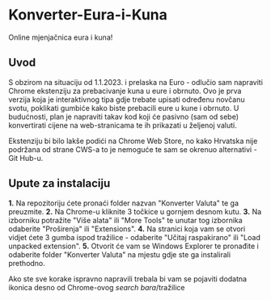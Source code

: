 # Konverter-Eura-i-Kuna
Online mjenjačnica eura i kuna!


## Uvod
S obzirom na situaciju od 1.1.2023. i prelaska na Euro - odlučio sam napraviti Chrome ekstenziju za prebacivanje kuna u eure i obrnuto. Ovo je prva verzija koja je interaktivnog tipa gdje trebate upisati određenu novčanu svotu, poklikati gumbiće kako biste prebacili eure u kune i obrnuto. 
U budućnosti, plan je napraviti takav kod koji će pasivno (sam od sebe) konvertirati cijene na web-stranicama te ih prikazati u željenoj valuti.

Ekstenziju bi bilo lakše podići na Chrome Web Store, no kako Hrvatska nije podržana od strane CWS-a to je nemoguće te sam se okrenuo alternativi - Git Hub-u.

## Upute za instalaciju
**1.** Na repozitoriju ćete pronaći folder nazvan "Konverter Valuta" te ga preuzmite.
**2.** Na Chrome-u kliknite 3 točkice u gornjem desnom kutu.
**3.** Na izborniku potražite "Više alata" ili "More Tools" te unutar tog izbornika odaberite "Proširenja" ili "Extensions".
**4.** Na stranici koja vam se otvori vidjet ćete 3 gumba ispod tražilice - odaberite "Učitaj raspakirano" ili "Load unpacked extension".
**5.** Otvorit će vam se Windows Explorer te pronađite i odaberite folder "Konverter Valuta" na mjestu gdje ste ga instalirali prethodno.

Ako ste sve korake ispravno napravili trebala bi vam se pojaviti dodatna ikonica desno od Chrome-ovog *search bara*/tražilice
